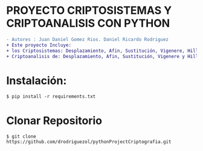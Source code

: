 # PROYECTO CRIPTOSISTEMAS Y CRIPTOANALISIS CON PYTHON
```diff
- Autores : Juan Daniel Gomez Rios. Daniel Ricardo Rodriguez
+ Este proyecto Incluye:
+ los Criptosistemas: Desplazamiento, Afin, Sustitución, Vigenere, Hill, Permutación y Hill para imágenes.
+ Criptoanalisis de: Desplazamiento, Afin, Sustitución, Vigenere y Hill.

```
# Instalación:
```
$ pip install -r requirements.txt
```
# Clonar Repositorio
```
$ git clone https://github.com/drodriguezol/pythonProjectCriptografia.git
```
